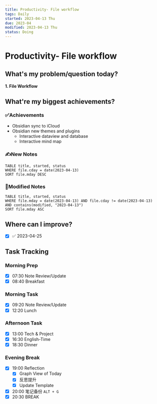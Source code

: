 ```yaml
---
title: Productivity- File workflow
tags: Daily
started: 2023-04-13 Thu
due: 2023-04
modified: 2023-04-13 Thu
status: Doing
---
```

# Productivity- File workflow
## What's my problem/question today?
#### 1. File Workflow


## What're my biggest achievements?
### ✅Achievements
- Obsidian sync to iCloud
- Obsidian new themes and plugins 
	- Interactive dataview and database 
	- Interactive mind map

### ✍️New Notes

```dataview
TABLE title, started, status
WHERE file.cday = date(2023-04-13)
SORT file.mday DESC
```

### 📝Modified Notes

```dataview
TABLE title, started, status
WHERE file.mday = date(2023-04-13) AND file.cday != date(2023-04-13) AND contains(modified, "2023-04-13")
SORT file.mday ASC
```

## Where can I improve?
- [x]  ✅ 2023-04-25
## Task Tracking
### Morning Prep
- [x] 07:30 Note Review/Update
- [x] 08:40 Breakfast
### Morning Task
- [x] 09:20 Note Review/Update
- [x] 12:20 Lunch
### Afternoon Task
- [x] 13:00 Tech & Project
- [x] 16:30 English-Time
- [x] 18:30 Dinner
### Evening Break
- [x] 19:00 Reflection
	- [x] Graph View of Today
	- [x] 反思提升
	- [x] Update Template 
- [x] 20:00 笔记备份 `ALT + G`
- [x] 20:30 BREAK